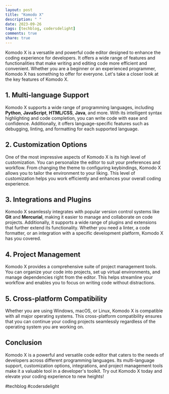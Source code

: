 ```yaml
---
layout: post
title: "Komodo X"
description: " "
date: 2023-09-26
tags: [techblog, codersdelight]
comments: true
share: true
---
```


Komodo X is a versatile and powerful code editor designed to enhance the coding experience for developers. It offers a wide range of features and functionalities that make writing and editing code more efficient and convenient. Whether you are a beginner or an experienced programmer, Komodo X has something to offer for everyone. Let's take a closer look at the key features of Komodo X.

## 1. Multi-language Support

Komodo X supports a wide range of programming languages, including **Python**, **JavaScript**, **HTML/CSS**, **Java**, and more. With its intelligent syntax highlighting and code completion, you can write code with ease and confidence. Additionally, it offers language-specific features such as debugging, linting, and formatting for each supported language.

## 2. Customization Options

One of the most impressive aspects of Komodo X is its high level of customization. You can personalize the editor to suit your preferences and workflow. From changing the theme to configuring keybindings, Komodo X allows you to tailor the environment to your liking. This level of customization helps you work efficiently and enhances your overall coding experience.

## 3. Integrations and Plugins

Komodo X seamlessly integrates with popular version control systems like **Git** and **Mercurial**, making it easier to manage and collaborate on code projects. Additionally, it supports a wide range of plugins and extensions that further extend its functionality. Whether you need a linter, a code formatter, or an integration with a specific development platform, Komodo X has you covered.

## 4. Project Management

Komodo X provides a comprehensive suite of project management tools. You can organize your code into projects, set up virtual environments, and manage dependencies right from the editor. This helps streamline your workflow and enables you to focus on writing code without distractions.

## 5. Cross-platform Compatibility

Whether you are using Windows, macOS, or Linux, Komodo X is compatible with all major operating systems. This cross-platform compatibility ensures that you can continue your coding projects seamlessly regardless of the operating system you are working on.

## Conclusion

Komodo X is a powerful and versatile code editor that caters to the needs of developers across different programming languages. Its multi-language support, customization options, integrations, and project management tools make it a valuable tool in a developer's toolkit. Try out Komodo X today and elevate your coding experience to new heights!

#techblog #codersdelight